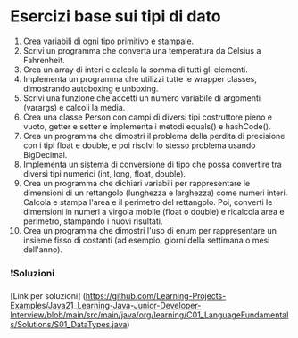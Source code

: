 # Esercizi base sui tipi di dato

1. Crea variabili di ogni tipo primitivo e stampale.
2. Scrivi un programma che converta una temperatura da Celsius a Fahrenheit.
3. Crea un array di interi e calcola la somma di tutti gli elementi.
4. Implementa un programma che utilizzi tutte le wrapper classes, dimostrando autoboxing e unboxing.
5. Scrivi una funzione che accetti un numero variabile di argomenti (varargs) e calcoli la media. 
6. Crea una classe Person con campi di diversi tipi costruttore pieno e vuoto, getter e setter e implementa i metodi equals() e hashCode().
7. Crea un programma che dimostri il problema della perdita di precisione con i tipi float e double, e poi risolvi lo stesso problema usando BigDecimal. 
8. Implementa un sistema di conversione di tipo che possa convertire tra diversi tipi numerici (int, long, float, double).
9. Crea un programma che dichiari variabili per rappresentare le dimensioni di un rettangolo (lunghezza e larghezza) come numeri interi. Calcola e stampa l'area e il perimetro del rettangolo. Poi, converti le dimensioni in numeri a virgola mobile (float o double) e ricalcola area e perimetro, stampando i nuovi risultati.
10. Crea un programma che dimostri l'uso di enum per rappresentare un insieme fisso di costanti (ad esempio, giorni della settimana o mesi dell'anno). 


### ❗️Soluzioni
[Link per soluzioni] (https://github.com/Learning-Projects-Examples/Java21_Learning-Java-Junior-Developer-Interview/blob/main/src/main/java/org/learning/C01_LanguageFundamentals/Solutions/S01_DataTypes.java)